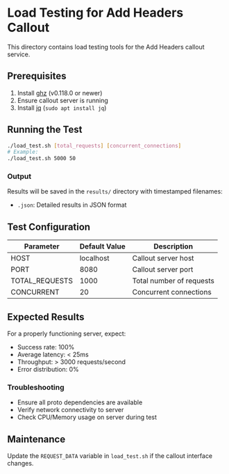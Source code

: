 # Load Testing for Add Headers Callout

This directory contains load testing tools for the Add Headers callout service.

## Prerequisites
1. Install [ghz](https://ghz.sh) (v0.118.0 or newer)
2. Ensure callout server is running
3. Install [jq](https://stedolan.github.io/jq/) (`sudo apt install jq`)

## Running the Test
```bash
./load_test.sh [total_requests] [concurrent_connections]
# Example:
./load_test.sh 5000 50
```

### Output
Results will be saved in the `results/` directory with timestamped filenames:
- `.json`: Detailed results in JSON format

## Test Configuration

| Parameter          | Default Value | Description |
|--------------------|---------------|-------------|
| HOST               | localhost     | Callout server host |
| PORT               | 8080          | Callout server port |
| TOTAL_REQUESTS     | 1000          | Total number of requests |
| CONCURRENT         | 20            | Concurrent connections |

## Expected Results
For a properly functioning server, expect:
- Success rate: 100%
- Average latency: < 25ms
- Throughput: > 3000 requests/second
- Error distribution: 0%

### Troubleshooting
- Ensure all proto dependencies are available
- Verify network connectivity to server
- Check CPU/Memory usage on server during test

## Maintenance
Update the `REQUEST_DATA` variable in `load_test.sh` if the callout interface changes.